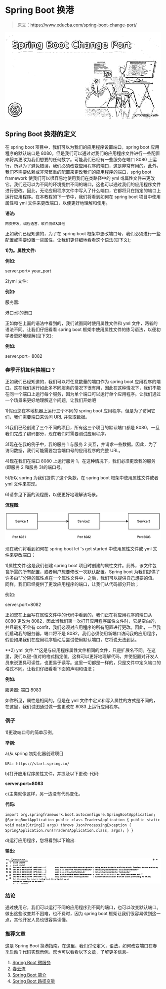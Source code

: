 # Spring Boot 换港

> 原文：<https://www.educba.com/spring-boot-change-port/>

![Spring Boot Change Port](img/b5be2b1b56ff582ecb9f3db152f16994.png)



## Spring Boot 换港的定义

在 spring boot 项目中，我们可以为我们的应用程序设置端口，spring boot 应用程序的默认端口是 8080，但是我们可以通过对我们的应用程序文件进行一些配置来将其更改为我们想要的任何数字。可能我们已经有一些服务在端口 8080 上运行，所以为了避免错误，我们必须改变应用程序的端口，这是非常有用的。此外，我们不需要依赖或非常繁重的配置来更改我们的应用程序的端口，sprig boot framework 使我们可以很容易地使用我们在类路径中的 yml 或属性文件来更改它。我们还可以为不同的环境提供不同的端口，这也可以通过我们的应用程序文件进行更改。因此，无论应用程序文件中写入了什么端口，它都将只在指定的端口上运行应用程序。在本教程的下一节中，我们将看到如何在 spring boot 项目中使用属性和 yml 文件来更改端口，以便更好地理解和使用。

**语法:**

<small>网页开发、编程语言、软件测试&其他</small>

正如我们已经知道的，为了在 spring boot 框架中更改端口号，我们必须进行一些配置或需要设置一些属性，让我们更仔细地看看这个语法(见下文);

**1)为。属性文件:**

**例如:**

server.port= your_port

2)yml 文件:

**例如:**

服务器:

港口:你的港口

正如你在上面的语法中看到的，我们试图同时使用属性文件和 yml 文件，两者的语法不同。让我们仔细看看 spring boot 框架中使用属性文件的练习语法，以便初学者更好地理解(见下文);

**例如:**

server.port= 8082

### 春季开机如何换端口？

正如我们已经知道的，我们可以将任意数量的端口作为 spring boot 应用程序的端口。这在我们运行如此多不同服务的情况下很有用，因此在这种情况下，我们不能在同一个端口上运行每个服务，因为单个端口可以运行单个应用程序。让我们通过一个场景来更好地理解这个问题，让我们开始吧

1)假设您在本地机器上运行三个不同的 spring boot 应用程序，但是为了访问它们，我们需要端口来访问 URL 并获取数据。

2)我们已经创建了三个不同的项目，所有这三个项目的默认端口都是 8080，一旦我们完成了编码部分，现在我们将需要测试应用程序。

3)现在在我的例子中，我的服务 1 与服务 2 交互，并请求一些数据。因此，为了访问数据，我们可能需要包含端口号的应用程序的完整 URL。

4)现在我们在端口 8080 上运行服务 1，在这种情况下，我们必须更改我的服务(即服务 2 和服务 3)的端口号。

5)所以 spring 为我们提供了这个条款，在 spring boot 框架中使用属性文件或者 yml 文件来实现。

6)请参见下面的流程图，以便更好地理解该场景。

**流程图:**

![Spring Boot Change Port](img/e52b8bc46416b6da66a656a561b6443d.png)



现在我们将看到如何在 spring boot let 's get started 中使用属性文件或 yml 文件来更改端口；

1)属性文件:这是我们创建 spring boot 项目时创建的属性文件。此外，该文件包含所需的所有配置，或者用户想要修改一次默认配置。Spring boot 为我们提供了许多由“.”分隔的属性点在一个属性文件中，之后，我们可以提供自己想要的值。同样，我们已经提供了更改应用程序的端口，让我们从代码部分开始；

例如:

server.port=8082

正如您在上面写在属性文件中的代码中看到的，我们正在将应用程序的端口从 8080 更改为 8082，因此当我们第一次打开应用程序属性文件时，它是空白的，并且最初不会有 confit，我们必须对应用程序的所有配置进行更改。因此，一旦我们启动我的服务器，端口将不是 8082，我们必须使用新端口访问我的应用程序，假设如果我们在应用程序启动后尝试使用默认端口，它将说无法到达。

**2) yml 文件:**这是与应用程序属性文件相同的文件，只是扩展名不同。在这里，我们以键-值对的格式指定值，这样可以更好地理解代码，并使配置对开发人员来说更具可读性，也更易于读写。这里一切都是一样的，只是文件中定义端口的格式不同。让我们仔细看看下面的声明和语法；

**例如:**

服务器:
端口:8083

如你所见，属性是相同的，但是在 yml 文件中定义和写入属性的方式是不同的，在这里，我们试图通过做一些更改在 8083 上运行应用程序。

### 例子

1)更改端口号的简单示例。

**举例:**

a)从 spring 初始化器创建项目

`URL: https://start.spring.io/`

b)打开应用程序属性文件，并提及以下更改:
代码:

**server.port=8083**

c)主类就像这样，另一边没有代码变化。

**代码:**

`import org.springframework.boot.autoconfigure.SpringBootApplication;
@SpringBootApplication
public class TradersApplication {
public static void main(String[] args) throws JsonProcessingException {
SpringApplication.run(TradersApplication.class, args);
}
}`

d)运行应用程序，您将看到以下输出:

**输出:**

![Spring Boot Change Port 1](img/226b98efa2251915cc310e6433642fb8.png)



### 结论

通过使用它，我们可以运行不同的应用程序到不同的端口，也可以改变默认端口。做出这些改变并不困难，也不费时，因为 spring boot 框架让我们很容易做到这一点，其他开发人员也很容易读懂。

### 推荐文章

这是 Spring Boot 换港指南。在这里，我们讨论定义，语法，如何改变端口在春季启动？代码实现示例。您也可以看看以下文章，了解更多信息–

1.  [Spring Boot 微服务](https://www.educba.com/spring-boot-microservices/)
2.  [春云流](https://www.educba.com/spring-cloud-stream/)
3.  [Spring Boot 简介](https://www.educba.com/spring-boot-profiles/)
4.  [Spring Boot 路径变量](https://www.educba.com/spring-boot-path-variable/)





